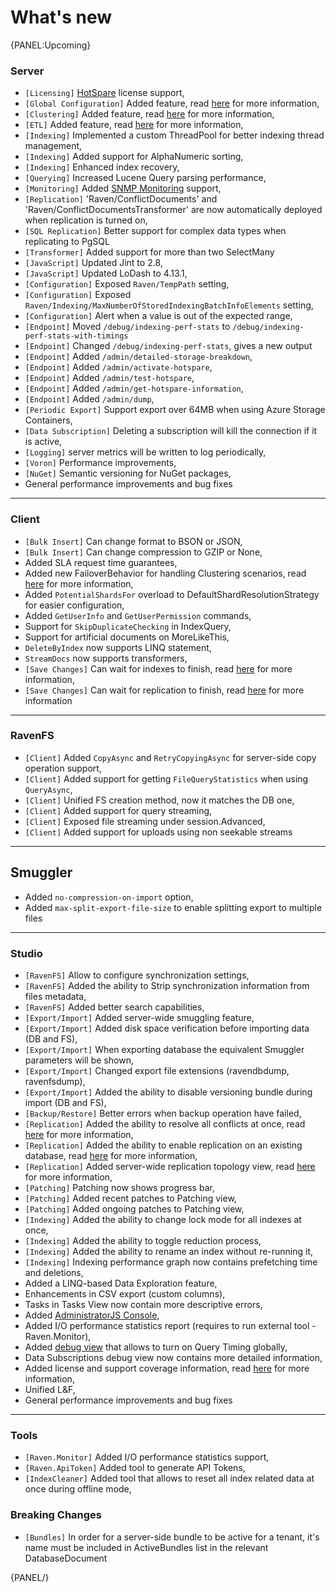 # What's new

{PANEL:Upcoming}

### Server

- `[Licensing]` [HotSpare](..\server\configuration\configuration-hot-spare-license) license support,
- `[Global Configuration]` Added feature, read [here](..\studio\management\global-configuration) for more information,
- `[Clustering]` Added feature, read [here](..\server\scaling-out\clustering\clustering-overview) for more information,
- `[ETL]` Added feature, read [here](..\server\scaling-out\etl) for more information,
- `[Indexing]` Implemented a custom ThreadPool for better indexing thread management,
- `[Indexing]` Added support for AlphaNumeric sorting,
- `[Indexing]` Enhanced index recovery,
- `[Querying]` Increased Lucene Query parsing performance,
- `[Monitoring]` Added [SNMP Monitoring](..\server\administration\monitoring\SNMP\snmp) support,
- `[Replication]` 'Raven/ConflictDocuments' and 'Raven/ConflictDocumentsTransformer' are now automatically deployed when replication is turned on,
- `[SQL Replication]` Better support for complex data types when replicating to PgSQL
- `[Transformer]` Added support for more than two SelectMany
- `[JavaScript]` Updated Jint to 2.8,
- `[JavaScript]` Updated LoDash to 4.13.1,
- `[Configuration]` Exposed `Raven/TempPath` setting,
- `[Configuration]` Exposed `Raven/Indexing/MaxNumberOfStoredIndexingBatchInfoElements` setting,
- `[Configuration]` Alert when a value is out of the expected range,
- `[Endpoint]` Moved `/debug/indexing-perf-stats` to `/debug/indexing-perf-stats-with-timings`
- `[Endpoint]` Changed `/debug/indexing-perf-stats`, gives a new output
- `[Endpoint]` Added `/admin/detailed-storage-breakdown`,
- `[Endpoint]` Added `/admin/activate-hotspare`,
- `[Endpoint]` Added `/admin/test-hotspare`,
- `[Endpoint]` Added `/admin/get-hotspare-information`,
- `[Endpoint]` Added `/admin/dump`,
- `[Periodic Export]` Support export over 64MB when using Azure Storage Containers,
- `[Data Subscription]` Deleting a subscription will kill the connection if it is active,
- `[Logging]` server metrics will be written to log periodically,
- `[Voron]` Performance improvements,
- `[NuGet]` Semantic versioning for NuGet packages,
- General performance improvements and bug fixes

<hr />

### Client

- `[Bulk Insert]` Can change format to BSON or JSON,
- `[Bulk Insert]` Can change compression to GZIP or None,
- Added SLA request time guarantees,
- Added new FailoverBehavior for handling Clustering scenarios, read [here](..\client-api\bundles\how-client-integrates-with-replication-bundle) for more information,
- Added `PotentialShardsFor` overload to DefaultShardResolutionStrategy for easier configuration,
- Added `GetUserInfo` and `GetUserPermission` commands,
- Support for `SkipDuplicateChecking` in IndexQuery,
- Support for artificial documents on MoreLikeThis,
- `DeleteByIndex` now supports LINQ statement,
- `StreamDocs` now supports transformers,
- `[Save Changes]` Can wait for indexes to finish, read [here](..\client-api\session\saving-changes) for more information,
- `[Save Changes]` Can wait for replication to finish, read [here](..\server\scaling-out\replication\write-assurance) for more information

<hr />

### RavenFS

- `[Client]` Added `CopyAsync` and `RetryCopyingAsync` for server-side copy operation support,
- `[Client]` Added support for getting `FileQueryStatistics` when using `QueryAsync`,
- `[Client]` Unified FS creation method, now it matches the DB one,
- `[Client]` Added support for query streaming,
- `[Client]` Exposed file streaming under session.Advanced,
- `[Client]` Added support for uploads using non seekable streams

<hr />

## Smuggler

- Added `no-compression-on-import` option,
- Added `max-split-export-file-size` to enable splitting export to multiple files

<hr />

### Studio

- `[RavenFS]` Allow to configure synchronization settings,
- `[RavenFS]` Added the ability to Strip synchronization information from files metadata,
- `[RavenFS]` Added better search capabilities,
- `[Export/Import]` Added server-wide smuggling feature,
- `[Export/Import]` Added disk space verification before importing data (DB and FS),
- `[Export/Import]` When exporting database the equivalent Smuggler parameters will be shown,
- `[Export/Import]` Changed export file extensions (ravendbdump, ravenfsdump),
- `[Export/Import]` Added the ability to disable versioning bundle during import (DB and FS),
- `[Backup/Restore]` Better errors when backup operation have failed,
- `[Replication]` Added the ability to resolve all conflicts at once, read [here](..\studio\overview\settings\replication) for more information,
- `[Replication]` Added the ability to enable replication on an existing database, read [here](..\studio\overview\settings\replication) for more information,
- `[Replication]` Added server-wide replication topology view, read [here](..\studio\overview\status\replication-stats) for more information,
- `[Patching]` Patching now shows progress bar,
- `[Patching]` Added recent patches to Patching view,
- `[Patching]` Added ongoing patches to Patching view,
- `[Indexing]` Added the ability to change lock mode for all indexes at once,
- `[Indexing]` Added the ability to toggle reduction process,
- `[Indexing]` Added the ability to rename an index without re-running it,
- `[Indexing]` Indexing performance graph now contains prefetching time and deletions,
- Added a LINQ-based Data Exploration feature,
- Enhancements in CSV export (custom columns),
- Tasks in Tasks View now contain more descriptive errors,
- Added [AdministratorJS Console](..\studio\management\administrator-js-console),
- Added I/O performance statistics report (requires to run external tool - Raven.Monitor),
- Added [debug view](..\studio\overview\status\debug\overview) that allows to turn on Query Timing globally,
- Data Subscriptions debug view now contains more detailed information,
- Added license and support coverage information, read [here](..\studio\accessing-studio) for more information,
- Unified L&F,
- General performance improvements and bug fixes

<hr />

### Tools

- `[Raven.Monitor]` Added I/O performance statistics support,
- `[Raven.ApiToken]` Added tool to generate API Tokens,
- `[IndexCleaner]` Added tool that allows to reset all index related data at once during offline mode,


### Breaking Changes

- `[Bundles]` In order for a server-side bundle to be active for a tenant, it's name must be included in ActiveBundles list in the relevant DatabaseDocument

{PANEL/}

